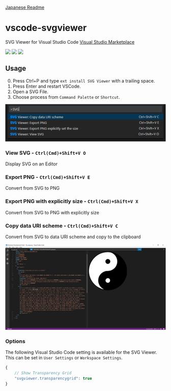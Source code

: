 [Japanese Readme](README-ja.md)
# vscode-svgviewer
SVG Viewer for Visual Studio Code
[Visual Studio Marketplace](https://marketplace.visualstudio.com/items/cssho.vscode-svgviewer)

[![](http://vsmarketplacebadge.apphb.com/version/cssho.vscode-svgviewer.svg)](https://marketplace.visualstudio.com/items?itemName=cssho.vscode-svgviewer)
[![](http://vsmarketplacebadge.apphb.com/installs/cssho.vscode-svgviewer.svg)](https://marketplace.visualstudio.com/items?itemName=cssho.vscode-svgviewer)
[![](http://vsmarketplacebadge.apphb.com/rating/cssho.vscode-svgviewer.svg)](https://marketplace.visualstudio.com/items?itemName=cssho.vscode-svgviewer)

## Usage 
0. Press Ctrl+P and type `ext install SVG Viewer` with a trailing space. 
0. Press Enter and restart VSCode.
0. Open a SVG File.
0. Choose process from `Command Palette` or `Shortcut`.

![palette](img/palette.png)

### View SVG - `Ctrl(Cmd)+Shift+V O`
Display SVG on an Editor

### Export PNG - `Ctrl(Cmd)+Shift+V E`
Convert from SVG to PNG

### Export PNG with explicitly size - `Ctrl(Cmd)+Shift+V X`
Convert from SVG to PNG with explicitly size

### Copy data URI scheme - `Ctrl(Cmd)+Shift+V C`
Convert from SVG to data URI scheme and copy to the clipboard

![preview](img/preview.png)

### Options
The following Visual Studio Code setting is available for the SVG Viewer.  This can be set in `User Settings` or `Workspace Settings`.

```javascript
{
    // Show Transparency Grid
	"svgviewer.transparencygrid": true
}
```